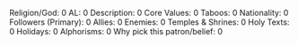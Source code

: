 Religion/God: 0
AL: 0
Description: 0
Core Values: 0
Taboos: 0
Nationality: 0
Followers (Primary): 0
Allies: 0
Enemies: 0
Temples & Shrines: 0
Holy Texts: 0
Holidays: 0
Alphorisms: 0
Why pick this patron/belief: 0
